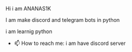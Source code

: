 Hi i am ANANAS1K

I am make discord and telegram bots in python

i am learnig python 

- 📫 How to reach me: i am have discord server


